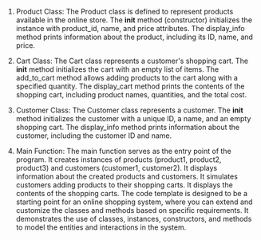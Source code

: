 1. Product Class:
The Product class is defined to represent products available in the online store.
The __init__ method (constructor) initializes the instance with product_id, name, and price attributes.
The display_info method prints information about the product, including its ID, name, and price.

2. Cart Class:
The Cart class represents a customer's shopping cart.
The __init__ method initializes the cart with an empty list of items.
The add_to_cart method allows adding products to the cart along with a specified quantity.
The display_cart method prints the contents of the shopping cart, including product names, quantities, and the total cost.

3. Customer Class:
The Customer class represents a customer.
The __init__ method initializes the customer with a unique ID, a name, and an empty shopping cart.
The display_info method prints information about the customer, including the customer ID and name.

4. Main Function:
The main function serves as the entry point of the program.
It creates instances of products (product1, product2, product3) and customers (customer1, customer2).
It displays information about the created products and customers.
It simulates customers adding products to their shopping carts.
It displays the contents of the shopping carts.
The code template is designed to be a starting point for an online shopping system, where you can extend and customize the classes and methods based on specific requirements. It demonstrates the use of classes, instances, constructors, and methods to model the entities and interactions in the system.



